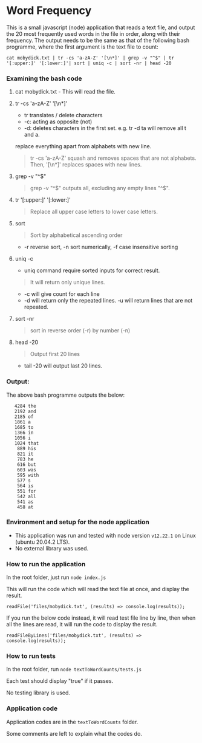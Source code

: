# Word Frequency

This is a small javascript (node) application that reads a text file, and output the 20 most frequently used words in the file in order, along with their frequency.
The output needs to be the same as that of the following bash programme, where the first argument is the text file to count:

```
cat mobydick.txt | tr -cs 'a-zA-Z' '[\n*]' | grep -v "^$" | tr '[:upper:]' '[:lower:]'| sort | uniq -c | sort -nr | head -20
```

### Examining the bash code
1. cat mobydick.txt - This will read the file.
2. tr -cs 'a-zA-Z' '[\n*]'
    * tr translates / delete characters
    * -c: acting as opposite (not)
    * -d: deletes characters in the first set. e.g. tr -d ta will remove all t and a.

    replace everything apart from alphabets with new line.
    > tr -cs 'a-zA-Z' squash and removes spaces that are not alphabets.
    Then, '[\n*]' replaces spaces with new lines.

3. grep -v "^$"
    > grep -v "^$" outputs all, excluding any empty lines "^$".

4. tr '[:upper:]' '[:lower:]'
    > Replace all upper case letters to lower case letters.

5. sort
   > Sort by alphabetical ascending order
    * -r reverse sort, -n sort numerically, -f case insensitive sorting

6. uniq -c
    * uniq command require sorted inputs for correct result.
    > It will return only unique lines.
    * -c will give count for each line
    * -d will return only the repeated lines. -u will return lines that are not repeated.

7. sort -nr
   > sort in reverse order (-r) by number (-n)

8. head -20
    > Output first 20 lines
    * tail -20 will output last 20 lines.

### Output:
The above bash programme outputs the below:
```
   4284 the
   2192 and
   2185 of
   1861 a
   1685 to
   1366 in
   1056 i
   1024 that
    889 his
    821 it
    783 he
    616 but
    603 was
    595 with
    577 s
    564 is
    551 for
    542 all
    541 as
    458 at
```

### Environment and setup for the node application
- This application was run and tested with node version `v12.22.1` on Linux (ubuntu 20.04.2 LTS).
- No external library was used.

### How to run the application
In the root folder, just run ```node index.js```

This will run the code which will read the text file at once, and display the result.
```
readFile('files/mobydick.txt', (results) => console.log(results));
```
If you run the below code instead, it will read test file line by line, then when all the lines are read, it will run the code to display the result.
```
readFileByLines('files/mobydick.txt', (results) => console.log(results));
```

### How to run tests
In the root folder, run ```node textToWordCounts/tests.js```

Each test should display "true" if it passes.

No testing library is used.

### Application code
Application codes are in the `textToWordCounts` folder.

Some comments are left to explain what the codes do.


